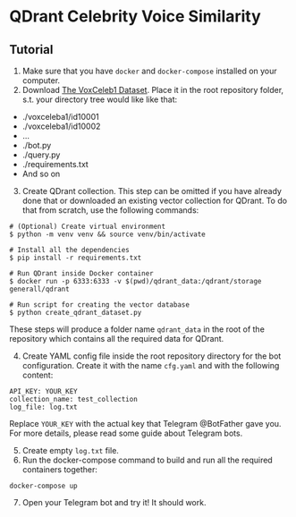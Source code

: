 # QDrant Celebrity Voice Similarity

## Tutorial
1. Make sure that you have `docker` and `docker-compose` installed on your computer.
2. Download [The VoxCeleb1 Dataset](https://www.robots.ox.ac.uk/~vgg/data/voxceleb/vox1.html). Place it in the root repository folder, s.t. your directory tree would like like that: 
- ./voxceleba1/id10001
- ./voxceleba1/id10002
- ...
- ./bot.py
- ./query.py
- ./requirements.txt
- And so on
3. Create QDrant collection. This step can be omitted if you have already done that or downloaded an existing vector collection for QDrant. To do that from scratch, use the following commands:
```
# (Optional) Create virtual environment 
$ python -m venv venv && source venv/bin/activate

# Install all the dependencies
$ pip install -r requirements.txt

# Run QDrant inside Docker container
$ docker run -p 6333:6333 -v $(pwd)/qdrant_data:/qdrant/storage generall/qdrant

# Run script for creating the vector database
$ python create_qdrant_dataset.py
```
These steps will produce a folder name `qdrant_data` in the root of the repository which contains all the required data for QDrant.

4. Create YAML config file inside the root repository directory for the bot configuration. Create it with the name `cfg.yaml` and with the following content:
```
API_KEY: YOUR_KEY
collection_name: test_collection
log_file: log.txt
```
Replace `YOUR_KEY` with the actual key that Telegram @BotFather gave you. For more details, please read some guide about Telegram bots.

5. Create empty `log.txt` file.
6. Run the docker-compose command to build and run all the required containers together:
```
docker-compose up
```
7. Open your Telegram bot and try it! It should work.